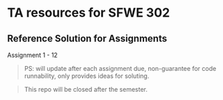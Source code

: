 # TA resources for SFWE 302

## Reference Solution for Assignments

Assignment 1 - 12

> PS: will update after each assignment due, 
> non-guarantee for code runnability, 
> only provides ideas for soluting.

> This repo will be closed after the semester.